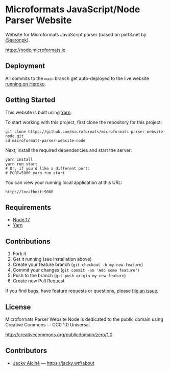 # Microformats JavaScript/Node Parser Website

Website for Microformats JavaScript parser (based on pin13.net by [@aaronpk](https://github.com/aaronpk)).

https://node.microformats.io

## Deployment

All commits to the `main` branch get auto-deployed to the live website [running on Heroku](https://node.microformats.io).

## Getting Started

This website is built using [Yarn](https://yarnpkg.com/).

To start working with this project, first clone the repository for this project:

```
git clone https://github.com/microformats/microformats-parser-website-node.git
cd microformats-parser-website-node
```

Next, install the required dependencies and start the server:

```
yarn install
yarn run start
# Or, if you'd like a different port:
# PORT=5000 yarn run start 
```

You can view your running local application at this URL:

```
http://localhost:9080
```

## Requirements

- [Node 17](https://nodejs.org/en/blog/release/v17.0.0/)
- [Yarn](https://yarnpkg.com/cli/install)

## Contributions

1. Fork it
2. Get it running (see Installation above)
3. Create your feature branch (`git checkout -b my-new-feature`)
4. Commit your changes (`git commit -am 'Add some feature'`)
5. Push to the branch (`git push origin my-new-feature`)
6. Create new Pull Request

If you find bugs, have feature requests or questions, please
[file an issue](https://github.com/microformats/microformats-parser-website-node/issues).

## License

Microformats Parser Website Node is dedicated to the public domain using Creative Commons -- CC0 1.0 Universal.

http://creativecommons.org/publicdomain/zero/1.0

## Contributors
- [Jacky Alciné](https://github.com/jalcine) &mdash; https://jacky.wtf/about

